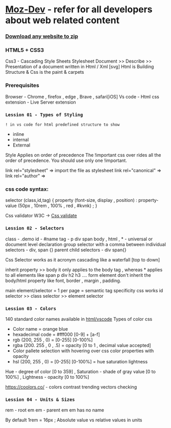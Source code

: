 

# [Moz-Dev](https://developer.mozilla.org/en-US/) - refer for all developers about web related content 

### [Download any website to zip](https://www.google.com/search?channel=fs&client=ubuntu-sn&q=save+web+2+zip)


### **HTML5 + CSS3**
Css3 - Cascading Style Sheets 
Stylesheet Document >> Describe >> Presentation of a document written in Html / Xml [svg] 
Html is Building Structure & Css is the paint & carpets

### **Prerequisites**

Browser - Chrome , firefox , edge , Brave , safari[iOS]
Vs code - Html css extension - Live Server extension

### `Lession 01 - Types of Styling`
`! in vs code for html predefined structure to show`
- inline
- internal
- External

Style Applies on order of precedence
The !important css over rides all the order of precedence.
You should use only one !important.

link rel="stylesheet" => import the file as stylesheet
link rel="canonical" =>
link rel="author" => 

### css code syntax:
selector (class,id,tag) {
property (font-size, display , position) : property-value (50px , 10rem , 100% , red , #kvnk) ;
}

Css validator W3C -> [Css validate](https://jigsaw.w3.org/css-validator/) 

### `Lession 02 - Selectors`
class - .demo
id - #name
tag - p div span
body , html , * - universal or document level declaration 
group selector with a comma between individual selectors - div, span {}
parent child selectors - div span{} 

Css Selector works as it acronym cascading like a waterfall [top to down]

inherit property >> body it only applies to the body tag , whereas * applies to all elements like span p div h2 h3 ....
form element don't inherit the body/html property like font, border , margin , padding.

main element/selector = 1 per page = semantic tag 
specificity css works
id selector >> class selector >> element selector

### `Lession 03 - Colors`
140 standard color names available in [html/vscode](https://www.w3schools.com/colors/colors_names.asp) 
Types of color css
- Color name = orange blue
- hexadecimal code = #fff000 [0-9] + [a-f]
- rgb (200, 255 , 0) = [0-255] [0-100%]
- rgba (200. 255 , 0 , .5) = opacity [0 to 1 , decimal value accepted]
- Color pallete selection with hovering over css color properties with opacity
- hsl (200, 255 , 0) = [0-255] [0-100%] = hue saturation lightness

Hue - degree of color [0 to 359] , Saturation - shade of gray value [0 to 100%] , Lightness - opacity [0 to 100%]

https://coolors.co/ - colors contrast trending vectors checking

### `Lession 04 - Units & Sizes`
rem - root em
em - parent em
em has no name

By default 1rem = 16px ;
Absolute value vs relative values in units






























